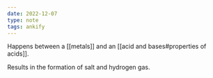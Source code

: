 ```yaml
---
date: 2022-12-07
type: note
tags: ankify 
---
```


Happens between a [[metals]] and an [[acid and bases#properties of acids]].

Results in the formation of salt and hydrogen gas.

